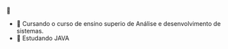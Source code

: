 👋


- 🔭 Cursando o curso de ensino superio de Análise e desenvolvimento de sistemas.
- 🌱 Estudando JAVA

